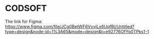 # CODSOFT
The link for Figma: https://www.figma.com/file/JCg0BetWF6VvvjLx6UqfBj/Untitled?type=design&node-id=1%3A65&mode=design&t=e92776OfYo0TPks1-1
